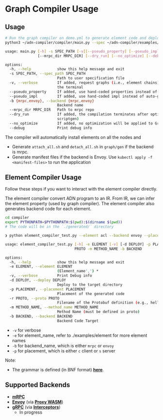 # Graph Compiler Usage

<!-- ## Preparations

Clone the multithreaded version of phoenix repository at `$HOME`.

```bash
git clone https://github.com/kristoff-starling/phoenix --recursive -b multi ~/phoenix
``` -->

## Usage

```bash
# Run the graph compiler on demo.yml to generate element code and deployment scripts for mRPC.
python3 ~/adn-compiler/compiler/main.py --spec ~/adn-compiler/examples/graph/dummy.yml --backend envoy -v

usage: main.py [-h] -s SPEC_PATH [-v][--pseudo_property] [--pseudo_impl] -b {mrpc,envoy}
               [--mrpc_dir MRPC_DIR] [--dry_run] [--no_optimize] [--debug]

options:
  -h, --help            show this help message and exit
  -s SPEC_PATH, --spec_path SPEC_PATH
                        Path to user specification file
  -v, --verbose         If added, request graphs (i.e., element chains) on each edge will be printed on
                        the terminal
  --pseudo_property     If added, use hand-coded properties instead of auto-generated ones
  --pseudo_impl         If added, use hand-coded impl instead of auto-generated ones
  -b {mrpc,envoy}, --backend {mrpc,envoy}
                        Backend name
  --mrpc_dir MRPC_DIR   Path to mrpc repo
  --dry_run             If added, the compilation terminates after optimization (i.e., no backend
                        scriptgen)
  --no_optimize         If added, no optimization will be applied to GraphIR
  --debug               Print debug info
```

The compiler will automatically install elements on all the nodes and
* Generate `attach_all.sh` and `detach_all.sh` in `graph/gen` if the backend is mrpc.
* Generate manifest files if the backend is Envoy. Use `kubectl apply -f <manifest-files>` to run the application


## Element Compiler Usage

Follow these steps if you want to interact with the element compiler directly.

The element compiler convert ADN program to an IR. From IR, we can infer the element property (used by graph compiler). The element compiler also generates backend code for each element.

```bash
cd compiler
export PYTHONPATH=$PYTHONPATH:$(pwd):$(dirname $(pwd))
# The code will be in the `./generated/` directory

❯ python element_compiler_test.py --element acl --backend envoy --placement client --proto ping.proto --method_name PingEcho

usage: element_compiler_test.py [-h] -e ELEMENT [-v] [-d DEPLOY] -p PLACEMENT -r
                                PROTO -m METHOD_NAME -b BACKEND

options:
  -h, --help            show this help message and exit
  -e ELEMENT, --element ELEMENT
                        (Element_name',') *
  -v, --verbose         Print Debug info
  -d DEPLOY, --deploy DEPLOY
                        Deploy to the target directory
  -p PLACEMENT, --placement PLACEMENT
                        Placement of the generated code
  -r PROTO, --proto PROTO
                        Filename of the Protobuf definition (e.g., hello.proto)
  -m METHOD_NAME, --method_name METHOD_NAME
                        Method Name (must be defined in proto)
  -b BACKEND, --backend BACKEND
                        Backend Code Target
```

- `-v` for verbose
- `-e` for element_name, refer to ./examples/element for more element names
- `-b` for backend_name, which is either `mrpc` or `envoy`
- `-p` for placement, which is either `c` client or `s` server

Note:
- The grammar is defined (in BNF format) [**here**](./element/frontend/adn.lark).

## Supported Backends

- [**mRPC**](https://github.com/phoenix-dataplane/phoenix)
- [**Envoy**](https://www.envoyproxy.io/) (via [**Proxy WASM**](https://github.com/proxy-wasm/proxy-wasm-rust-sdk))
- [**gRPC**](https://github.com/grpc/grpc-go) (via [**Interceptors**](https://github.com/grpc-ecosystem/go-grpc-middleware))
    - In progress

<!-- ## Deployment

### Mrpc

Fire up phoenixos and hotel applications.

```bash
# in all worker machines
docker pull kristoffstarling/hotel-service:multi

# in $HOME/phoenix/eval/hotel-bench
# By default, the services are deployed at
# Frontend - h2
# Geo      - h3
# Profile  - h4
# Rate     - h5
# Search   - h6
./start_container
./start_phoenix
# in another terminal
./start_service
```

After running the compiler, use `attach_all.sh` and `detach_all.sh` to attach/detach elements.

```bash
# in compiler/graph/gen
chmod +x attach_all.sh
chmod +x detach_all.sh
./attach_all.sh  # attach all engines
./detach_all.sh  # detach all engines
```

## Limitations

* Container name is hard-coded (only support hotel reservation).
* Service deployment information is currently provided by the user in the specification file (should query the controller instead).
* The graph compiler will generate a globally-unique element name for each element instance, but it requires the element's library name to be identical to the element's specification filename. -->
